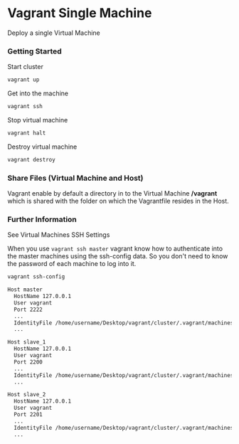 # Vagrant Single Machine

Deploy a single Virtual Machine

### Getting Started

Start cluster

```sh
vagrant up
```

Get into the machine

```sh
vagrant ssh
```

Stop virtual machine

```sh
vagrant halt
```

Destroy virtual machine

```sh
vagrant destroy
```

### Share Files (Virtual Machine and Host)

Vagrant enable by default a directory in to the Virtual Machine **/vagrant** which is shared with the folder on which the Vagrantfile resides in the Host.

### Further Information

See Virtual Machines SSH Settings

When you use ``vagrant ssh master`` vagrant know how to authenticate into the master machines using the ssh-config data. So you don't need to know the password of each machine to log into it. 

```sh
vagrant ssh-config
```

```sh
Host master
  HostName 127.0.0.1
  User vagrant
  Port 2222
  ...
  IdentityFile /home/username/Desktop/vagrant/cluster/.vagrant/machines/master/virtualbox/private_key
  ...

Host slave_1
  HostName 127.0.0.1
  User vagrant
  Port 2200
  ...
  IdentityFile /home/username/Desktop/vagrant/cluster/.vagrant/machines/slave_1/virtualbox/private_key
  ...

Host slave_2
  HostName 127.0.0.1
  User vagrant
  Port 2201
  ...
  IdentityFile /home/username/Desktop/vagrant/cluster/.vagrant/machines/slave_2/virtualbox/private_key
  ...
```



